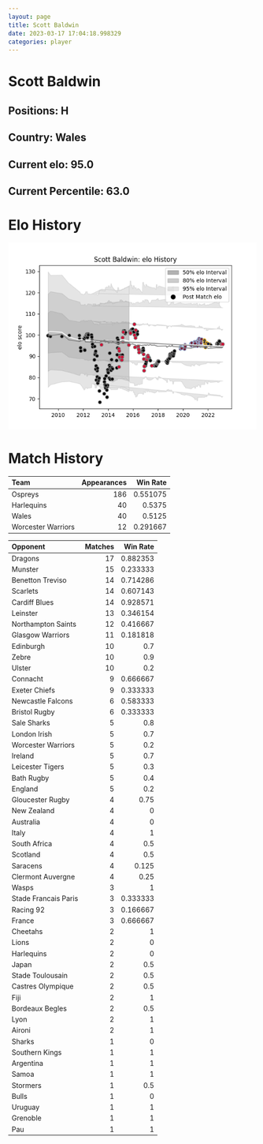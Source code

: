 ```yaml
---  
layout: page  
title: Scott Baldwin  
date: 2023-03-17 17:04:18.998329  
categories: player  
---
```

# Scott Baldwin

## Positions: H

## Country: Wales

## Current elo: 95.0

## Current Percentile: 63.0

# Elo History


![elo history](history_ScottBaldwin.png)
# Match History


| Team               |   Appearances |   Win Rate |
|:-------------------|--------------:|-----------:|
| Ospreys            |           186 |   0.551075 |
| Harlequins         |            40 |   0.5375   |
| Wales              |            40 |   0.5125   |
| Worcester Warriors |            12 |   0.291667 |

| Opponent             |   Matches |   Win Rate |
|:---------------------|----------:|-----------:|
| Dragons              |        17 |   0.882353 |
| Munster              |        15 |   0.233333 |
| Benetton Treviso     |        14 |   0.714286 |
| Scarlets             |        14 |   0.607143 |
| Cardiff Blues        |        14 |   0.928571 |
| Leinster             |        13 |   0.346154 |
| Northampton Saints   |        12 |   0.416667 |
| Glasgow Warriors     |        11 |   0.181818 |
| Edinburgh            |        10 |   0.7      |
| Zebre                |        10 |   0.9      |
| Ulster               |        10 |   0.2      |
| Connacht             |         9 |   0.666667 |
| Exeter Chiefs        |         9 |   0.333333 |
| Newcastle Falcons    |         6 |   0.583333 |
| Bristol Rugby        |         6 |   0.333333 |
| Sale Sharks          |         5 |   0.8      |
| London Irish         |         5 |   0.7      |
| Worcester Warriors   |         5 |   0.2      |
| Ireland              |         5 |   0.7      |
| Leicester Tigers     |         5 |   0.3      |
| Bath Rugby           |         5 |   0.4      |
| England              |         5 |   0.2      |
| Gloucester Rugby     |         4 |   0.75     |
| New Zealand          |         4 |   0        |
| Australia            |         4 |   0        |
| Italy                |         4 |   1        |
| South Africa         |         4 |   0.5      |
| Scotland             |         4 |   0.5      |
| Saracens             |         4 |   0.125    |
| Clermont Auvergne    |         4 |   0.25     |
| Wasps                |         3 |   1        |
| Stade Francais Paris |         3 |   0.333333 |
| Racing 92            |         3 |   0.166667 |
| France               |         3 |   0.666667 |
| Cheetahs             |         2 |   1        |
| Lions                |         2 |   0        |
| Harlequins           |         2 |   0        |
| Japan                |         2 |   0.5      |
| Stade Toulousain     |         2 |   0.5      |
| Castres Olympique    |         2 |   0.5      |
| Fiji                 |         2 |   1        |
| Bordeaux Begles      |         2 |   0.5      |
| Lyon                 |         2 |   1        |
| Aironi               |         2 |   1        |
| Sharks               |         1 |   0        |
| Southern Kings       |         1 |   1        |
| Argentina            |         1 |   1        |
| Samoa                |         1 |   1        |
| Stormers             |         1 |   0.5      |
| Bulls                |         1 |   0        |
| Uruguay              |         1 |   1        |
| Grenoble             |         1 |   1        |
| Pau                  |         1 |   1        |
